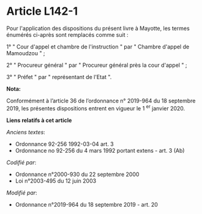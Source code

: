 # Article L142-1

Pour l'application des dispositions du présent livre à Mayotte, les termes énumérés ci-après sont remplacés comme suit :

1° " Cour d'appel et chambre de l'instruction " par " Chambre d'appel de Mamoudzou " ;

2° " Procureur général " par " Procureur général près la cour d'appel " ;

3° " Préfet " par " représentant de l'Etat ".

**Nota:**

Conformément à l’article 36 de l’ordonnance n° 2019-964 du 18 septembre 2019, les présentes dispositions entrent en vigueur
le 1
  <sup>er</sup> janvier 2020.

**Liens relatifs à cet article**

_Anciens textes_:

  - Ordonnance 92-256 1992-03-04 art. 3
  - Ordonnance no 92-256 du 4 mars 1992 portant extens - art. 3 (Ab)

_Codifié par_:

  - Ordonnance n°2000-930 du 22 septembre 2000
  - Loi n°2003-495 du 12 juin 2003

_Modifié par_:

  - Ordonnance n°2019-964 du 18 septembre 2019 - art. 20

